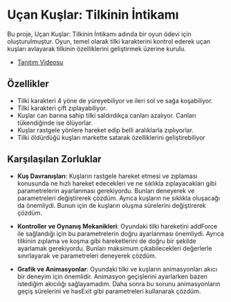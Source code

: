 # Uçan Kuşlar: Tilkinin İntikamı

Bu proje, Uçan Kuşlar: Tilkinin İntikamı adında bir oyun ödevi için oluşturulmuştur. Oyun, temel olarak tilki karakterini kontrol ederek uçan kuşları avlayarak tilkinin özelliklerini geliştirmek üzerine kurulu.

- [Tanıtım Videosu](https://www.youtube.com/watch?v=1WQkhv3Sln4)

## Özellikler

- Tilki karakteri 4 yöne de yüreyebiliyor ve ileri sol ve sağa koşabiliyor.
- Tilki karakteri çift zıplayabiliyor.
- Kuşlar can barına sahip tilki saldırdıkça canları azalıyor. Canları tükendiğinde ise ölüyorlar.
- Kuşlar rastgele yönlere hareket edip belli aralıklarla zıplıyorlar.
- Tilki öldürdüğü kuşları markette satarak özelliklerini geliştirebiliyor

## Karşılaşılan Zorluklar

- **Kuş Davranışları**: Kuşların rastgele hareket etmesi ve zıplaması konusunda ne hızlı hareket edecekleri ve ne sıklıkla zıplayacakları gibi parametrelerin ayarlanması gerekiyordu. Bunları deneyerek ve parametreleri değiştirerek çözdüm. Ayrıca kuşların ne sıklıkla oluşacağı da önemliydi. Bunun için de kuşların oluşma sürelerini değiştirerek çözdüm.

- **Kontroller ve Oynanış Mekanikleri**: Oyundaki tilki hareketini addForce ile sağlandığı için bu parametrelerin doğru ayarlanması önemliydi. Ayrıca tilkinin zıplama ve koşma gibi hareketlerini de doğru bir şekilde ayarlamak gerekiyordu. Bunları maksimum çıkabilecekleri değerlerle sınırlayarak ve parametreleri deneyerek çözdüm.

- **Grafik ve Animasyonlar**: Oyundaki tilki ve kuşların animasyonları akıcı bir deneyim için önemlidir. Animasyon geçişlerini ayarlarken bazen istediğim akıcılığı sağlayamadım. Daha sonra bu sorunu animasyonların geçiş sürelerini ve hasExit gibi parametreleri kullanarak çözdüm.
